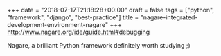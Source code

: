 +++
date = "2018-07-17T21:18:28+00:00"
draft = false
tags = ["python", "framework", "django", "best-practice"]
title = "nagare-integrated-development-environment-nagare"
+++
http://www.nagare.org/ide/guide.html#debugging

Nagare, a brilliant Python framework definitely worth studying ;)
